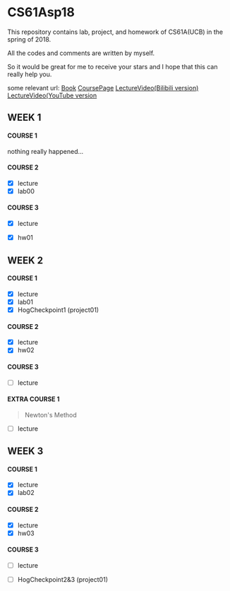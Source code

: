 # CS61Asp18
This repository contains lab, project, and homework of CS61A(UCB) in the spring of 2018.

All the codes and comments are written by myself.

So it would be great for me to receive your stars and I hope that this can really help you.

some relevant url:
[Book](http://composingprograms.com/)
[CoursePage](https://inst.eecs.berkeley.edu/~cs61a/sp18/)
[LectureVideo(Bilibili version)](https://www.bilibili.com/video/av20538548?)
[LectureVideo(YouTube version](https://www.youtube.com/user/papajohnno)

## WEEK 1

#### COURSE 1
nothing really happened...

#### COURSE 2
- [x] lecture
- [x] lab00

#### COURSE 3
- [x] lecture
- [x] hw01


## WEEK 2

#### COURSE 1
- [x] lecture
- [x] lab01
- [x] HogCheckpoint1 (project01)

#### COURSE 2
- [x] lecture
- [x] hw02

#### COURSE 3
- [ ] lecture

#### EXTRA COURSE 1
> Newton's Method
- [ ] lecture


## WEEK 3
#### COURSE 1
- [x] lecture
- [x] lab02

#### COURSE 2
- [x] lecture
- [x] hw03

#### COURSE 3
- [ ] lecture
- [ ] HogCheckpoint2&3 (project01)



